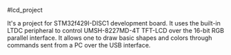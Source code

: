 #lcd_project

It's a project for STM32f429I-DISC1 development board. It uses the built-in LTDC peripheral to control UMSH-8227MD-4T TFT-LCD over the 16-bit RGB parallel interface. It allows one to draw basic shapes and colors through commands sent from a PC over the USB interface.
